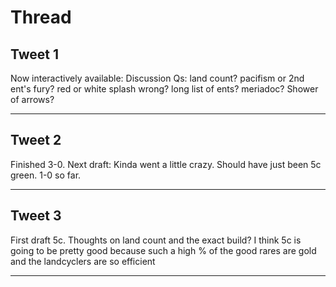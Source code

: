 # Thread

## Tweet 1

Now interactively available: Discussion Qs: land count? pacifism or 2nd ent's fury? red or white splash wrong? long list of ents? meriadoc? Shower of arrows?

---

## Tweet 2

Finished 3-0. Next draft: Kinda went a little crazy. Should have just been 5c green. 1-0 so far.

---

## Tweet 3

First draft 5c. Thoughts on land count and the exact build? I think 5c is going to be pretty good because such a high % of the good rares are gold and the landcyclers are so efficient

---

